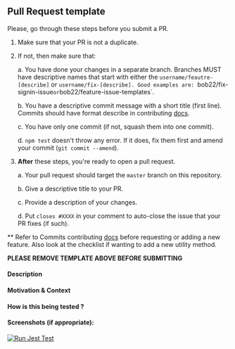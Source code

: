 ## Pull Request template
Please, go through these steps before you submit a PR.

1. Make sure that your PR is not a duplicate.
2. If not, then make sure that:

    a. You have done your changes in a separate branch. Branches MUST have descriptive names that start with either the `username/feautre-[describe]` or `username/fix-[describe]. Good examples are: `bob22/fix-signin-issue` or `bob22/feature-issue-templates`.

    b. You have a descriptive commit message with a short title (first line). Commits should have format describe in contributing [docs](CONTRIBUTING.md).

    c. You have only one commit (if not, squash them into one commit).

    d. `npm test` doesn't throw any error. If it does, fix them first and amend your commit (`git commit --amend`).

3. **After** these steps, you're ready to open a pull request.

    a. Your pull request should target the `master` branch on this repository.

    b. Give a descriptive title to your PR.

    c. Provide a description of your changes.

    d. Put `closes #XXXX` in your comment to auto-close the issue that your PR fixes (if such).

** Refer to Commits contributing [docs](CONTRIBUTING.md) before requesting or adding a new feature. Also look at the checklist if wanting to add a new utility method.

**PLEASE REMOVE TEMPLATE ABOVE BEFORE SUBMITTING**

#### Description

#### Motivation & Context

#### How is this being tested ?

#### Screenshots (if appropriate):

[![Run Jest Test](https://github.com/mcqua007/quantdom/actions/workflows/jest-test.yml/badge.svg)](https://github.com/mcqua007/quantdom/actions/workflows/jest-test.yml)
